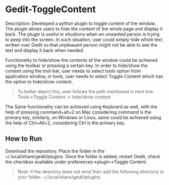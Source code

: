 # Gedit-ToggleContent

Description: 
Developed a python plugin to toggle content of the window. The plugin allows users to hide the content of the whole page and display it back.
The plugin is useful in situations when an unwanted person is trying to peep into the screen. In such situation, user could simply hide whole text written over Gedit so that unpleasant person might not be able to see the text and display it back when needed.

Functionality to hide/show the contents of the window could be achieved using the toolbar or pressing a certain key.
In order to hide/show the content using the tool-bar, user needs to select tools option from application window, in tools, user needs to select Toggle Content which has the option to hide/show content.

>To better depict this, user follows the path mentioned in next line:
Tools->Toggle Content -> hide/show content

The Same functionality can be achieved using Keyboard as well, with the help of pressing command+alt+2 on Mac considering command is the primary key, similarly, on Windows or Linux, same could be achieved using the help of Ctrl+Alt+2, considering Ctrl is the primary key.

## How to Run

Download the repository. 
Place the folder in the ~/.local/share/gedit/plugins.
Once the folder is added, restart Gedit, check the checkbox available under preferences->plugin->Toggle Content.
>Note: if the directory does not exist then add the following directory to your folder.
~/.local/share/gedit/plugins.
 
